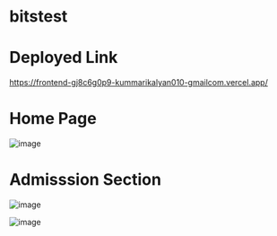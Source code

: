 # bitstest
# Deployed Link
https://frontend-gj8c6g0p9-kummarikalyan010-gmailcom.vercel.app/
# Home Page
![image](https://github.com/kkalyankumar9/bitstest/assets/112814583/fdcb9709-e002-4d5f-96e3-53bbe9e7e190)
# Admisssion Section
![image](https://github.com/kkalyankumar9/bitstest/assets/112814583/2dc8f24a-f4e3-47b6-a538-2c6ed4595eaa)

![image](https://github.com/kkalyankumar9/bitstest/assets/112814583/0117b13f-4b02-43d3-a945-8a41ec5d5cf2)
